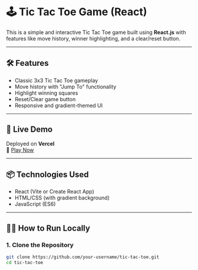 # 🕹️ Tic Tac Toe Game (React)

This is a simple and interactive Tic Tac Toe game built using **React.js** with features like move history, winner highlighting, and a clear/reset button.


---

## 🛠️ Features

- Classic 3x3 Tic Tac Toe gameplay
- Move history with "Jump To" functionality
- Highlight winning squares
- Reset/Clear game button
- Responsive and gradient-themed UI

---

## 🚀 Live Demo

Deployed on **Vercel**  
🔗 [Play Now](https://tic-tac-toe-one-mu-56.vercel.app/)

---

## 📦 Technologies Used

- React (Vite or Create React App)
- HTML/CSS (with gradient background)
- JavaScript (ES6)

---

## 🧑‍💻 How to Run Locally

### 1. Clone the Repository

```bash
git clone https://github.com/your-username/tic-tac-toe.git
cd tic-tac-toe
